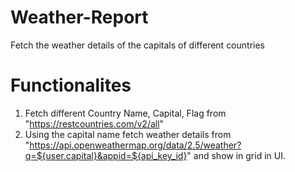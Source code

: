 # Weather-Report
Fetch the weather details of the capitals of different countries
# Functionalites
1) Fetch different Country Name, Capital, Flag from "https://restcountries.com/v2/all"
2) Using the capital name fetch weather details from "https://api.openweathermap.org/data/2.5/weather?q=${user.capital}&appid=${api_key_id}" and show in grid in UI.
